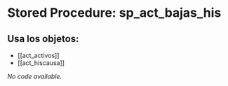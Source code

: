 # Stored Procedure: sp_act_bajas_his

## Usa los objetos:
- [[act_activos]]
- [[act_hiscausa]]

*No code available.*
